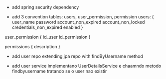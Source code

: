 - add spring security dependency

- add 3 convention tables: 
users, user_permission, permission
users: {
  user_name
  password
  account_non_expired
  account_non_locked
  credentials_non_expired
  enabled
}

user_permission {
  id_user
  id_permission
}

permissions {
  description
}


- add user repo extending jpa repo with findByUsername method

- add user service implementano UserDetailsService e chaamndo metodo findbyusername tratando se o user nao existir
